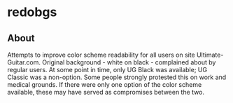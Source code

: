 # redobgs

## About
Attempts to improve color scheme readability for all users on site Ultimate-Guitar.com. Original background - white on black - complained about by regular users. At some point in time, only UG Black was available; UG Classic was a non-option. Some people strongly protested this on work and medical grounds. If there were only one option of the color scheme available, these may have served as compromises between the two.
